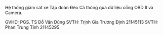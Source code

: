 Hệ thống giám sát xe Tập đoàn Đèo Cả thông qua dữ liệu cổng OBD II và Camera.

GVHD: PGS. TS Đỗ Văn Dũng
SVTH: Trịnh Gia Trương Định      21145113
SVTH: Phan Trung Tính            21145295
